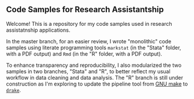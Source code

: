 ## Code Samples for Research Assistantship 
Welcome! This is a repository for my code samples used in research assistatnship applications. 

In the master branch, for an easier review, I wrote "monolithic" code samples using literate programming tools `markstat` (in the "Stata" folder, with a PDF output) and `Rmd` (in the "R" folder, with a PDF output).

To enhance transparency and reproducibility, I also modularized the two samples in two branches, "Stata" and "R", to better reflect my usual workflow in data cleaning and data analysis. The "R" branch is still under construction as I'm exploring to update the pipeline tool from [GNU make](https://www.gnu.org/software/make/) to [`drake`](https://github.com/ropensci/drake#:~:text=Instead%20of%20a%20Makefile%2C%20drake,are%20arbitrary%20variables%20in%20memory.&text=drake%20caches%20these%20objects%20in,to%20think%20about%20output%20files.). 
